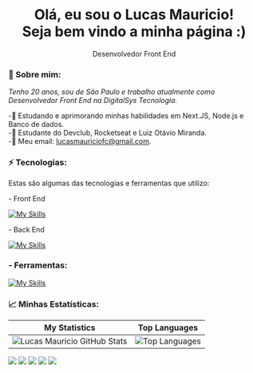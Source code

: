 <h1 align="center">Olá, eu sou o Lucas Mauricio! <br> Seja bem vindo a minha página :)</h1>

<p align="center">Desenvolvedor Front End</p>

### 🎈 Sobre mim:

<i>Tenho 20 anos, sou de São Paulo e trabalho atualmente como Desenvolvedor Front End na DigitalSys Tecnologia.</i>

-🌱 Estudando e aprimorando minhas habilidades em Next.JS, Node.js e Banco de dados.
<br>
-🚀 Estudante do Devclub, Rocketseat e Luiz Otávio Miranda.
<br>
-📧 Meu email: lucasmauriciofc@gmail.com.

### ⚡ Tecnologias:

<p>Estas são algumas das tecnologias e ferramentas que utilizo:</p>

<p>- Front End</p>

[![My Skills](https://skillicons.dev/icons?i=html,css,js,ts,jquery,react,nextjs,styledcomponents,tailwind,materialui,vue)](https://skillicons.dev)

<p>- Back End</p>

[![My Skills](https://skillicons.dev/icons?i=nodejs,docker,postgres,sqlite,prisma,mongodb)](https://skillicons.dev)

### - Ferramentas:

[![My Skills](https://skillicons.dev/icons?i=git,github,postman,figma)](https://skillicons.dev)

<h3>📈 Minhas Estatísticas:</h3>

| My Statistics                                                                                                                 | Top Languages
| ------------------------------------------------------------------------------------------------------------------------------| ------------------------------------------------------------ |
![Lucas Mauricio GitHub Stats](https://github-readme-stats.vercel.app/api?username=Dev-LucasM&show_icons=true&theme=tokyonight) | ![Top Languages](https://github-readme-stats.vercel.app/api/top-langs/?username=Dev-LucasM&langs_count=10&count_private=true&hide_border=true&theme=tokyonight&layout=compact) |

<div>
  <a href="https://www.linkedin.com/in/lucas-mauricio-dev" target="_blank"><img src="https://img.shields.io/badge/-LinkedIn-%230077B5?style=for-the-badge&logo=linkedin&logoColor=white" target="_blank"></a>
  <a href="https://api.whatsapp.com/send/?phone=%2B5515996787776&text&app_absent=0" target="_blank"><img src="https://img.shields.io/badge/WhatsApp-25D366?style=for-the-badge&logo=whatsapp&logoColor=white" target="_blank"></a>
  <a href = "mailto:lucasmauriciofc@gmail.com"><img src="https://img.shields.io/badge/-Gmail-%23333?style=for-the-badge&logo=gmail&logoColor=white" target="_blank"></a>
  <a href="https://www.instagram.com/olucas.mauricio/" target="_blank"><img src="https://img.shields.io/badge/-Instagram-%23E4405F?style=for-the-badge&logo=instagram&logoColor=white" target="_blank"></a>
  <a href="https://https://discord.gg/SHfTQtZ7" target="_blank"><img src="https://img.shields.io/badge/Discord-7289DA?style=for-the-badge&logo=discord&logoColor=white" target="_blank"></a>
</div>









